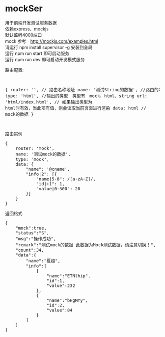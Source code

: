 # mockSer
用于前端开发测试服务数据<br />
依赖express、mockjs<br />
默认监听4000端口<br />
mock 参考　http://mockjs.com/examples.html <br />
请运行 npm install supervisor -g  安装到全局 <br />
运行 npm run start 即可启动服务 <br />
运行 npm run dev 即可启动开发模式服务 <br />

<p> 路由配置:
  </p>
<pre>

  {
  router: '',  // 路由名称地址
  name: '测试String的数据', //路由的名字
  type: 'html', //输出的类型　类型有　mock、html、string
  url: 'html/index.html', // 如果输出类型为 html时有效，当此项有值，则会读取当前页面进行渲染
  data: html // mock的数据
}

</pre>

<p>路由实例</p>

<pre>
{
    router: 'mock',
    name: '测试mock的数据',
    type: 'mock',
    data: {
        "name": '@cname',
        "info|2": [{
            "name|5-8": /[a-zA-Z]/,
            "id|+1": 1,
            "value|0-500": 20
        }]
    }
}
</pre>

<p>返回格式</p>
<pre>
{
    "mock":true,
    "status":"S",
    "msg":"操作成功",
    "remark":"测试mock的数据 此数据为Mock测试数据，请注意切换！",
    "count":34,
    "data":{
        "name":"夏超",
        "info":[
            {
                "name":"ETNlhip",
                "id":1,
                "value":232
            },
            {
                "name":"bHgMYy",
                "id":2,
                "value":84
            }
        ]
    }
}
</pre>
